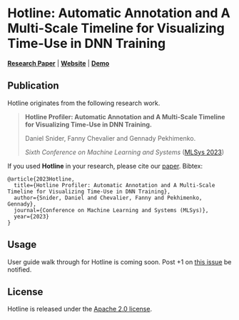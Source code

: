 # Hotline: Automatic Annotation and A Multi-Scale Timeline for Visualizing Time-Use in DNN Training
[**Research Paper**](https://danielsnider.ca/hotline/papers/Hotline.pdf) | [**Website**](https://danielsnider.ca/hotline) | [**Demo**](https://danielsnider.ca/hotline/demo) 

## Publication
Hotline originates from the following research work.

>    **Hotline Profiler: Automatic Annotation and A Multi-Scale Timeline for Visualizing Time-Use in DNN Training.**
>    
>    Daniel Snider, Fanny Chevalier and Gennady Pekhimenko.
>    
>    *Sixth Conference on Machine Learning and Systems* ([MLSys 2023](https://mlsys.org/Conferences/2023))

If you used **Hotline** in your research, please cite our
[paper](https://danielsnider.ca/hotline/papers/Hotline.pdf). Bibtex:

```
@article{2023Hotline,
  title={Hotline Profiler: Automatic Annotation and A Multi-Scale Timeline for Visualizing Time-Use in DNN Training},
  author={Snider, Daniel and Chevalier, Fanny and Pekhimenko, Gennady},
  journal={Conference on Machine Learning and Systems (MLSys)},
  year={2023}
}
```

## Usage

User guide walk through for Hotline is coming soon. Post +1 on [this issue](https://github.com/UofT-EcoSystem/hotline/issues/1) be notified.

## License
Hotline is released under the [Apache 2.0 license](LICENSE).
